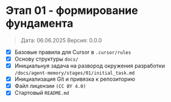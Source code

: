 # Этап 01 - формирование фундамента

> Дата: 06.06.2025
> Версия: 0.0.0

- [x] Базовые правила для Cursor в `.cursor/rules`
- [x] Основу структуры `docs/`
- [x] Инициальнуя задача на развород окружения разработки `/docs/agent-memory/stages/01/initial_task.md`
- [x] Инициализация Git и привязка к репозиторию
- [x] Файл лицензии `(CC BY 4.0)`
- [x] Стартовый `README.md`
